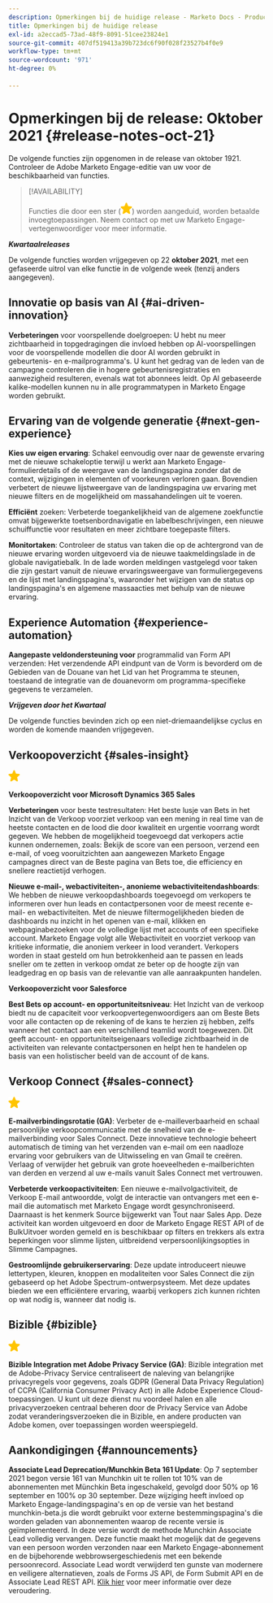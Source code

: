 ```yaml
---
description: Opmerkingen bij de huidige release - Marketo Docs - Productdocumentatie
title: Opmerkingen bij de huidige release
exl-id: a2eccad5-73ad-48f9-8091-51cee23824e1
source-git-commit: 407df519413a39b723dc6f90f028f23527b4f0e9
workflow-type: tm+mt
source-wordcount: '971'
ht-degree: 0%

---
```


# Opmerkingen bij de release: Oktober 2021 {#release-notes-oct-21}

De volgende functies zijn opgenomen in de release van oktober 1921. Controleer de Adobe Marketo Engage-editie van uw voor de beschikbaarheid van functies.

>[!AVAILABILITY]
>
>Functies die door een ster (![](assets/yellow-star.png)) worden aangeduid, worden betaalde invoegtoepassingen. Neem contact op met uw Marketo Engage-vertegenwoordiger voor meer informatie.

**_Kwartaalreleases_**

De volgende functies worden vrijgegeven op 22 **oktober 2021**, met een gefaseerde uitrol van elke functie in de volgende week (tenzij anders aangegeven).

## Innovatie op basis van AI {#ai-driven-innovation}

**Verbeteringen** voor voorspellende doelgroepen: U hebt nu meer zichtbaarheid in topgedragingen die invloed hebben op AI-voorspellingen voor de voorspellende modellen die door AI worden gebruikt in gebeurtenis- en e-mailprogramma&#39;s. U kunt het gedrag van de leden van de campagne controleren die in hogere gebeurtenisregistraties en aanwezigheid resulteren, evenals wat tot abonnees leidt. Op AI gebaseerde kalike-modellen kunnen nu in alle programmatypen in Marketo Engage worden gebruikt.

## Ervaring van de volgende generatie {#next-gen-experience}

**Kies uw eigen ervaring**: Schakel eenvoudig over naar de gewenste ervaring met de nieuwe schakeloptie terwijl u werkt aan Marketo Engage-formulierdetails of de weergave van de landingspagina zonder dat de context, wijzigingen in elementen of voorkeuren verloren gaan. Bovendien verbetert de nieuwe lijstweergave van de landingspagina uw ervaring met nieuwe filters en de mogelijkheid om massahandelingen uit te voeren.

**Efficiënt** zoeken: Verbeterde toegankelijkheid van de algemene zoekfunctie omvat bijgewerkte toetsenbordnavigatie en labelbeschrijvingen, een nieuwe schuiffunctie voor resultaten en meer zichtbare toegepaste filters.

**Monitortaken**: Controleer de status van taken die op de achtergrond van de nieuwe ervaring worden uitgevoerd via de nieuwe taakmeldingslade in de globale navigatiebalk. In de lade worden meldingen vastgelegd voor taken die zijn gestart vanuit de nieuwe ervaringsweergave van formuliergegevens en de lijst met landingspagina&#39;s, waaronder het wijzigen van de status op landingspagina&#39;s en algemene massaacties met behulp van de nieuwe ervaring.

## Experience Automation {#experience-automation}

**Aangepaste veldondersteuning voor** programmalid van Form API verzenden: Het verzendende API eindpunt van de Vorm is bevorderd om de Gebieden van de Douane van het Lid van het Programma te steunen, toestaand de integratie van de douanevorm om programma-specifieke gegevens te verzamelen.

**_Vrijgeven door het Kwartaal_**

De volgende functies bevinden zich op een niet-driemaandelijkse cyclus en worden de komende maanden vrijgegeven.

## Verkoopoverzicht {#sales-insight}

![(ster)](assets/yellow-star.png)

**Verkoopoverzicht voor Microsoft Dynamics 365 Sales**

**Verbeteringen** voor beste testresultaten: Het beste lusje van Bets in het Inzicht van de Verkoop voorziet verkoop van een mening in real time van de heetste contacten en de lood die door kwaliteit en urgentie voorrang wordt gegeven. We hebben de mogelijkheid toegevoegd dat verkopers actie kunnen ondernemen, zoals: Bekijk de score van een persoon, verzend een e-mail, of voeg vooruitzichten aan aangewezen Marketo Engage campagnes direct van de Beste pagina van Bets toe, die efficiency en snellere reactietijd verhogen.

**Nieuwe e-mail-, webactiviteiten-, anonieme webactiviteitendashboards**: We hebben de nieuwe verkoopdashboards toegevoegd om verkopers te informeren over hun leads en contactpersonen voor de meest recente e-mail- en webactiviteiten. Met de nieuwe filtermogelijkheden bieden de dashboards nu inzicht in het openen van e-mail, klikken en webpaginabezoeken voor de volledige lijst met accounts of een specifieke account. Marketo Engage volgt alle Webactiviteit en voorziet verkoop van kritieke informatie, die anoniem verkeer in lood verandert. Verkopers worden in staat gesteld om hun betrokkenheid aan te passen en leads sneller om te zetten in verkoop omdat ze beter op de hoogte zijn van leadgedrag en op basis van de relevantie van alle aanraakpunten handelen.

**Verkoopoverzicht voor Salesforce**

**Best Bets op account- en opportuniteitsniveau**: Het Inzicht van de verkoop biedt nu de capaciteit voor verkoopvertegenwoordigers aan om Beste Bets voor alle contacten op de rekening of de kans te herzien zij hebben, zelfs wanneer het contact aan een verschillend teamlid wordt toegewezen. Dit geeft account- en opportuniteitseigenaars volledige zichtbaarheid in de activiteiten van relevante contactpersonen en helpt hen te handelen op basis van een holistischer beeld van de account of de kans.

## Verkoop Connect {#sales-connect}

![(ster)](assets/yellow-star.png)

**E-mailverbindingsrotatie (GA)**: Verbeter de e-mailleverbaarheid en schaal persoonlijke verkoopcommunicatie met de snelheid van de e-mailverbinding voor Sales Connect. Deze innovatieve technologie beheert automatisch de timing van het verzenden van e-mail om een naadloze ervaring voor gebruikers van de Uitwisseling en van Gmail te creëren. Verlaag of verwijder het gebruik van grote hoeveelheden e-mailberichten van derden en verzend al uw e-mails vanuit Sales Connect met vertrouwen.

**Verbeterde verkoopactiviteiten**: Een nieuwe e-mailvolgactiviteit, de Verkoop E-mail antwoordde, volgt de interactie van ontvangers met een e-mail die automatisch met Marketo Engage wordt gesynchroniseerd. Daarnaast is het kenmerk Source bijgewerkt van Tout naar Sales App. Deze activiteit kan worden uitgevoerd en door de Marketo Engage REST API of de BulkUitvoer worden gemeld en is beschikbaar op filters en trekkers als extra beperkingen voor slimme lijsten, uitbreidend verpersoonlijkingsopties in Slimme Campagnes.

**Gestroomlijnde gebruikerservaring**: Deze update introduceert nieuwe lettertypen, kleuren, knoppen en modaliteiten voor Sales Connect die zijn gebaseerd op het Adobe Spectrum-ontwerpsysteem. Met deze updates bieden we een efficiëntere ervaring, waarbij verkopers zich kunnen richten op wat nodig is, wanneer dat nodig is.

## Bizible {#bizible}

![](assets/yellow-star.png)

**Bizible Integration met Adobe Privacy Service (GA)**: Bizible integration met de Adobe-Privacy Service centraliseert de naleving van belangrijke privacyregels voor gegevens, zoals GDPR (General Data Privacy Regulation) of CCPA (California Consumer Privacy Act) in alle Adobe Experience Cloud-toepassingen. U kunt uit deze dienst nu voordeel halen en alle privacyverzoeken centraal beheren door de Privacy Service van Adobe zodat veranderingsverzoeken die in Bizible, en andere producten van Adobe komen, over toepassingen worden weerspiegeld.

## Aankondigingen {#announcements}

**Associate Lead Deprecation/Munchkin Beta 161 Update**: Op 7 september 2021 begon versie 161 van Munchkin uit te rollen tot 10% van de abonnementen met Münchkin Beta ingeschakeld, gevolgd door 50% op 16 september en 100% op 30 september. Deze wijziging heeft invloed op Marketo Engage-landingspagina&#39;s en op de versie van het bestand munchkin-beta.js die wordt gebruikt voor externe bestemmingspagina&#39;s die worden geladen van abonnementen waarop de recente versie is geïmplementeerd. In deze versie wordt de methode Munchkin Associate Lead volledig vervangen. Deze functie maakt het mogelijk dat de gegevens van een persoon worden verzonden naar een Marketo Engage-abonnement en de bijbehorende webbrowsergeschiedenis met een bekende persoonrecord. Associate Lead wordt verwijderd ten gunste van modernere en veiligere alternatieven, zoals de Forms JS API, de Form Submit API en de Associate Lead REST API. [Klik hier](https://developers.marketo.com/blog/deprecation-of-munchkin-associate-lead-method/) voor meer informatie over deze veroudering.
